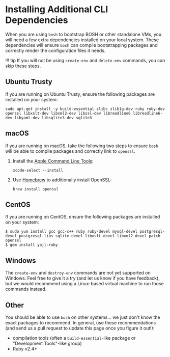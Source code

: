# Installing Additional CLI Dependencies

When you are using `bosh` to bootstrap BOSH or other standalone VMs, you will need a few extra dependencies installed on your local system. These dependencies will ensure `bosh` can compile bootstrapping packages and correctly render the configuration files it needs.

!!! tip
    If you will not be using `create-env` and `delete-env` commands, you can skip these steps.


## Ubuntu Trusty

If you are running on Ubuntu Trusty, ensure the following packages are installed on your system:

```shell
sudo apt-get install -y build-essential zlibc zlib1g-dev ruby ruby-dev openssl libxslt-dev libxml2-dev libssl-dev libreadline6 libreadline6-dev libyaml-dev libsqlite3-dev sqlite3
```


## macOS

If you are running on macOS, take the following two steps to ensure `bosh` will be able to compile packages and correctly link to `openssl`.

1. Install the [Apple Command Line Tools](https://developer.apple.com/download/more/):

    ```shell
    xcode-select --install
    ```

2. Use [Homebrew](https://brew.sh/) to additionally install OpenSSL:

    ```shell
    brew install openssl
    ```


## CentOS

If you are running on CentOS, ensure the following packages are installed on your system:

```shell
$ sudo yum install gcc gcc-c++ ruby ruby-devel mysql-devel postgresql-devel postgresql-libs sqlite-devel libxslt-devel libxml2-devel patch openssl
$ gem install yajl-ruby
```


## Windows

The `create-env` and `destroy-env` commands are not yet supported on Windows. Feel free to give it a try (and let us know if you have feedback), but we would recommend using a Linux-based virtual machine to run those commands instead.


## Other

You should be able to use `bosh` on other systems... we just don't know the exact packages to recommend. In general, use these recommendations (and send us a pull request to update this page once you figure it out!):

 * compilation tools (often a `build-essential`-like package or "Development Tools"-like group)
 * Ruby v2.4+

